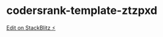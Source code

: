 # codersrank-template-ztzpxd

[Edit on StackBlitz ⚡️](https://stackblitz.com/edit/codersrank-template-ztzpxd)